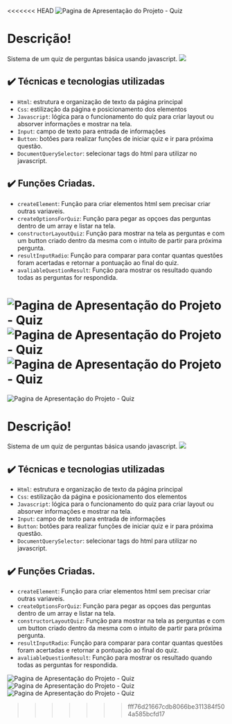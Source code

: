 <<<<<<< HEAD
![Pagina de Apresentação do Projeto - Quiz](./image/pagina-apresenta%C3%A7%C3%A3o.svg)

# Descrição!
Sistema de um quiz de perguntas básica usando javascript.
![](img/amostra.gif)

## ✔️ Técnicas e tecnologias utilizadas

- `Html`: estrutura e organização de texto da página principal
- `Css`: estilização da página e posicionamento dos elementos
- `Javascript`: lógica para o funcionamento do quiz para criar layout ou absorver informações e mostrar na tela.
- `Input`: campo de texto para entrada de informações
- `Button`: botões para realizar funções de iniciar quiz e ir para próxima questão.
- `DocumentQuerySelector`: selecionar tags do html para utilizar no javascript.

## ✔️ Funções Criadas.

- `createElement`: Função para criar elementos html sem precisar criar outras variaveis.
- `createOptionsForQuiz`: Função para pegar as opçoes das perguntas dentro de um array e listar na tela.
- `constructorLayoutQuiz`: Função para mostrar na tela as perguntas e com um button criado dentro da mesma com o intuito de partir para próxima pergunta.
- `resultInputRadio`: Função para comparar para contar quantas questões foram acertadas e retornar a pontuação ao final do quiz.
- `avaliableQuestionResult`: Função para mostrar os resultado quando todas as perguntas for respondida.



![Pagina de Apresentação do Projeto - Quiz](./image/inicial-page.png)
![Pagina de Apresentação do Projeto - Quiz](./image/quiz-perguntas.png)
![Pagina de Apresentação do Projeto - Quiz](./image/quiz-resultado.png)
=======
![Pagina de Apresentação do Projeto - Quiz](./image/pagina-apresenta%C3%A7%C3%A3o.svg)

# Descrição!
Sistema de um quiz de perguntas básica usando javascript.
![](img/amostra.gif)

## ✔️ Técnicas e tecnologias utilizadas

- `Html`: estrutura e organização de texto da página principal
- `Css`: estilização da página e posicionamento dos elementos
- `Javascript`: lógica para o funcionamento do quiz para criar layout ou absorver informações e mostrar na tela.
- `Input`: campo de texto para entrada de informações
- `Button`: botões para realizar funções de iniciar quiz e ir para próxima questão.
- `DocumentQuerySelector`: selecionar tags do html para utilizar no javascript.

## ✔️ Funções Criadas.

- `createElement`: Função para criar elementos html sem precisar criar outras variaveis.
- `createOptionsForQuiz`: Função para pegar as opçoes das perguntas dentro de um array e listar na tela.
- `constructorLayoutQuiz`: Função para mostrar na tela as perguntas e com um button criado dentro da mesma com o intuito de partir para próxima pergunta.
- `resultInputRadio`: Função para comparar para contar quantas questões foram acertadas e retornar a pontuação ao final do quiz.
- `avaliableQuestionResult`: Função para mostrar os resultado quando todas as perguntas for respondida.



![Pagina de Apresentação do Projeto - Quiz](./image/inicial-page.png)
![Pagina de Apresentação do Projeto - Quiz](./image/quiz-perguntas.png)
![Pagina de Apresentação do Projeto - Quiz](./image/quiz-resultado.png)
>>>>>>> fff76d21667cdb8066be311384f504a585bcfd17
